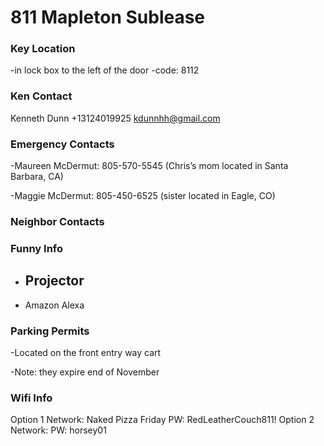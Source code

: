 # 811 Mapleton Sublease

### Key Location

-in lock box to the left of the door
-code: 8112

### Ken Contact

Kenneth Dunn
+13124019925
kdunnhh@gmail.com

### Emergency Contacts

-Maureen McDermut: 805-570-5545 (Chris’s mom located in Santa Barbara, CA)

-Maggie McDermut: 805-450-6525 (sister located in Eagle, CO)

### Neighbor Contacts

### Funny Info

- Projector
    - 
- Amazon Alexa

### Parking Permits

-Located on the front entry way cart

-Note: they expire end of November

### Wifi Info

Option 1
Network: Naked Pizza Friday
PW: RedLeatherCouch811!
Option 2
Network: 
PW: horsey01